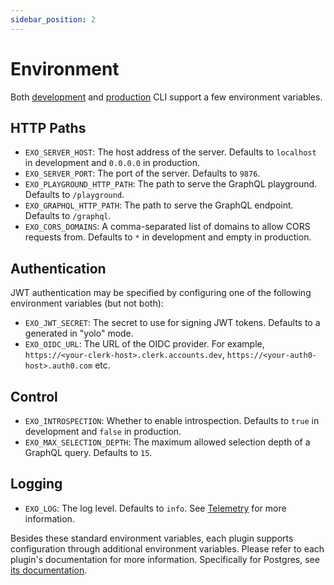 ```yaml
---
sidebar_position: 2
---
```


# Environment

Both [development](development/overview.md) and [production](production/exo-server.md) CLI support a few environment variables.

## HTTP Paths

- `EXO_SERVER_HOST`: The host address of the server. Defaults to `localhost` in development and `0.0.0.0` in production.
- `EXO_SERVER_PORT`: The port of the server. Defaults to `9876`.
- `EXO_PLAYGROUND_HTTP_PATH`: The path to serve the GraphQL playground. Defaults to `/playground`.
- `EXO_GRAPHQL_HTTP_PATH`: The path to serve the GraphQL endpoint. Defaults to `/graphql`.
- `EXO_CORS_DOMAINS`: A comma-separated list of domains to allow CORS requests from. Defaults to `*` in development and empty in production.

## Authentication

JWT authentication may be specified by configuring one of the following environment variables (but not both):

- `EXO_JWT_SECRET`: The secret to use for signing JWT tokens. Defaults to a generated in "yolo" mode.
- `EXO_OIDC_URL`: The URL of the OIDC provider. For example, `https://<your-clerk-host>.clerk.accounts.dev`, `https://<your-auth0-host>.auth0.com` etc.

## Control

- `EXO_INTROSPECTION`: Whether to enable introspection. Defaults to `true` in development and `false` in production.
- `EXO_MAX_SELECTION_DEPTH`: The maximum allowed selection depth of a GraphQL query. Defaults to `15`.

## Logging

- `EXO_LOG`: The log level. Defaults to `info`. See [Telemetry](/production/telemetry.md) for more information.

Besides these standard environment variables, each plugin supports configuration through additional environment variables. Please refer to each plugin's documentation for more information. Specifically for Postgres, see [its documentation](/postgres/configuration.md).
